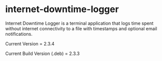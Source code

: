 # internet-downtime-logger
Internet Downtime Logger is a terminal application that logs time spent without internet connectivity to a file with timestamps and optional email notifications.

Current Version = 2.3.4

Current Build Version (.deb) = 2.3.3
